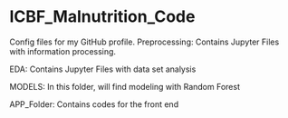 # ICBF_Malnutrition_Code
Config files for my GitHub profile.
Preprocessing: Contains Jupyter Files with  information processing.

EDA: Contains Jupyter Files with data set analysis

MODELS: In this folder, will find modeling with Random Forest

APP_Folder: Contains codes for the front end


